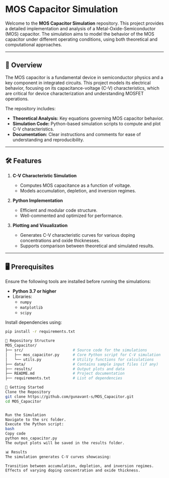 # MOS Capacitor Simulation

Welcome to the **MOS Capacitor Simulation** repository. This project provides a detailed implementation and analysis of a Metal-Oxide-Semiconductor (MOS) capacitor. The simulation aims to model the behavior of the MOS capacitor under different operating conditions, using both theoretical and computational approaches.

---

## 📖 Overview

The MOS capacitor is a fundamental device in semiconductor physics and a key component in integrated circuits. This project models its electrical behavior, focusing on its capacitance-voltage (C-V) characteristics, which are critical for device characterization and understanding MOSFET operations.

The repository includes:
- **Theoretical Analysis:** Key equations governing MOS capacitor behavior.
- **Simulation Code:** Python-based simulation scripts to compute and plot C-V characteristics.
- **Documentation:** Clear instructions and comments for ease of understanding and reproducibility.

---

## 🛠 Features

1. **C-V Characteristic Simulation**  
   - Computes MOS capacitance as a function of voltage.
   - Models accumulation, depletion, and inversion regimes.  

2. **Python Implementation**  
   - Efficient and modular code structure.
   - Well-commented and optimized for performance.  

3. **Plotting and Visualization**  
   - Generates C-V characteristic curves for various doping concentrations and oxide thicknesses.  
   - Supports comparison between theoretical and simulated results.  

---

## 🖥️ Prerequisites

Ensure the following tools are installed before running the simulations:

- **Python 3.7 or higher**
- Libraries: 
  - `numpy`  
  - `matplotlib`  
  - `scipy`  

Install dependencies using:
```bash
pip install -r requirements.txt

📂 Repository Structure
MOS_Capacitor/
├── src/                      # Source code for the simulations
│   ├── mos_capacitor.py      # Core Python script for C-V simulation
│   └── utils.py              # Utility functions for calculations
├── data/                     # Contains sample input files (if any)
├── results/                  # Output plots and data
├── README.md                 # Project documentation
├── requirements.txt          # List of dependencies

🚀 Getting Started
Clone the Repository
git clone https://github.com/gunavant-s/MOS_Capacitor.git
cd MOS_Capacitor


Run the Simulation
Navigate to the src folder.
Execute the Python script:
bash
Copy code
python mos_capacitor.py
The output plots will be saved in the results folder.

📊 Results
The simulation generates C-V curves showcasing:

Transition between accumulation, depletion, and inversion regimes.
Effects of varying doping concentration and oxide thickness.


